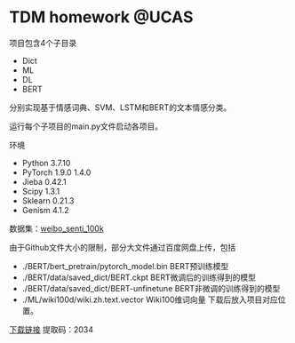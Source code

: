 # TDM homework @UCAS
项目包含4个子目录
- Dict
- ML 
- DL
- BERT
  
分别实现基于情感词典、SVM、LSTM和BERT的文本情感分类。

运行每个子项目的main.py文件启动各项目。

环境
- Python 3.7.10
- PyTorch 1.9.0 1.4.0
- Jieba 0.42.1
- Scipy 1.3.1
- Sklearn 0.21.3
- Genism 4.1.2

数据集：[weibo_senti_100k](https://github.com/SophonPlus/ChineseNlpCorpus/blob/master/datasets/weibo_senti_100k)

由于Github文件大小的限制，部分大文件通过百度网盘上传，包括
- ./BERT/bert_pretrain/pytorch_model.bin		BERT预训练模型
- ./BERT/data/saved_dict/BERT.ckpt			BERT微调后的训练得到的模型
- ./BERT/data/saved_dict/BERT-unfinetune		BERT非微调的训练得到的模型
- ./ML/wiki100d/wiki.zh.text.vector			Wiki100维词向量
下载后放入项目对应位置。

[下载链接](https://pan.baidu.com/s/1AZLHnoqzZrZpDA72oPolMA?pwd=2034) 
提取码：2034
